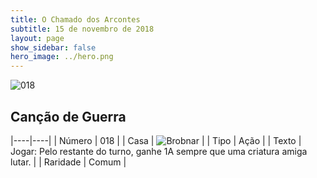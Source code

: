 ```yaml
---
title: O Chamado dos Arcontes
subtitle: 15 de novembro de 2018
layout: page
show_sidebar: false
hero_image: ../hero.png
---
```


![018](https://cdn.keyforgegame.com/media/card_front/pt/341_018_Q84XVC2GVCPR_pt.png)

## Canção de Guerra

|----|----|
| Número | 018 |
| Casa | ![Brobnar](https://archonarcana.com/images/thumb/e/e0/Brobnar.png/22px-Brobnar.png "Brobnar") |
| Tipo | Ação |
| Texto | Jogar: Pelo restante do turno, ganhe 1A sempre que uma criatura amiga lutar. |
| Raridade | Comum |
